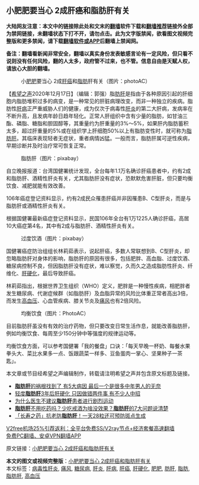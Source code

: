  <h2>小肥肥要当心 2成肝癌和脂肪肝有关</h2> <p class="notice"><b>大陆网友注意：本文中的链接除此处和文末的<a href="https://github.com/bannedbook/fanqiang" >翻墙</a>软件下载和<a href="https://github.com/killgcd/justmysocks/blob/master/README.md">翻墙推荐</a>链接外全部为禁网链接，未翻墙状态下打不开，请勿点击。此为文字版禁闻，欲看图文视频完整版和更多禁闻，请下载<a href="https://github.com/bannedbook/fanqiang">翻墙软件或APP</a>后翻墙上禁闻网。</p><p>备注：翻墙看新闻非常安全，翻墙以真实身份发表敏感言论有一定风险，但只看不说则没有任何风险，翻的人太多，政府管不过来，也不管。信息自由是天赋人权，请放心大胆的翻墙。</b></p>  <div class="entry"> <figure><figcaption>小<a href="https://www.bannedbook.org/bnews/tag/%E8%82%A5%E8%82%A5/" class="st_tag internal_tag" rel="tag" title="标签 肥肥 下的日志">肥肥</a>要当心 2成<a href="https://www.bannedbook.org/bnews/tag/%E8%82%9D%E7%99%8C/" class="st_tag internal_tag" rel="tag" title="标签 肝癌 下的日志">肝癌</a>和<a href="https://www.bannedbook.org/bnews/tag/%E8%84%82%E8%82%AA/" class="st_tag internal_tag" rel="tag" title="标签 脂肪 下的日志">脂肪</a>肝有关（图片：photoAC）</figcaption></figure> <p>【<span class='wp_keywordlink_affiliate'><a href="https://www.soundofhope.org" title="希望之声" target="_blank">希望之声</a></span>2020年12月17日】（编辑：郭强）脂<a href="https://www.bannedbook.org/bnews/tag/%E8%82%AA%E8%82%9D/" class="st_tag internal_tag" rel="tag" title="标签 肪肝 下的日志">肪肝</a>是指由于各种原因引起的肝细胞内脂肪堆积过多的病变，是一种常见的肝脏病理改变，而非一种独立的疾病。脂肪性<a href="https://www.bannedbook.org/bnews/tag/%E8%82%9D%E7%97%85/" class="st_tag internal_tag" rel="tag" title="标签 肝病 下的日志">肝病</a>正严重威胁人们的健康，成为仅次于病毒性<a href="https://www.bannedbook.org/bnews/tag/%E8%82%9D%E7%82%8E/" class="st_tag internal_tag" rel="tag" title="标签 肝炎 下的日志">肝炎</a>的第二大肝病，发病率在不断升高，且发病年龄日趋年轻化。正常人肝组织中含有少量的脂肪，如甘油三酯、磷脂、糖脂和胆固醇等，其重量约为肝重量的3%～5%，如果肝内脂肪蓄积太多，超过肝重量的5%或在组织学上肝细胞50%以上有脂肪变性时，就可称为<a href="https://www.bannedbook.org/bnews/tag/%e8%84%82%e8%82%aa%e8%82%9d/" class="st_tag internal_tag" rel="tag" title="标签 脂肪肝 下的日志">脂肪肝</a>。其临床表现轻者无症状，重者病情凶猛。一般而言，脂肪肝属可逆性疾病，早期诊断并及时治疗常可恢复正常。</p> <figure><figcaption>脂肪肝（图片：pixabay）</figcaption></figure> <p>自立晚报报道：台湾国健署统计发现，全台每年1.1万名确诊肝癌患者中，约有2成和脂肪肝、酒精性肝炎有关，尤其脂肪肝没有症状，恐默默危害肝脏，但只要均衡饮食、减肥就能有效改善。</p> <p>106年癌症登记资料显示，约有2成民众罹患肝癌并非因罹患B、C型肝炎，而是与脂肪肝或酒精性肝炎有关。</p>  <p>根据国健署最新癌症登记资料显示，民国106年全台有1万1225人确诊肝癌，高居10大癌症第4名，其中有2成与脂肪肝、酒精性肝炎有关。</p> <figure><figcaption>过度饮酒（图片：pixabay）</figcaption></figure> <p>国健署癌症防治组组长林莉茹表示，说起肝癌，多数人常联想到B、C型肝炎，却忽略脂肪肝对身体的影响，脂肪肝的原因有很多，包括肥胖、高血脂、过度饮酒、糖尿病控制不良，但因脂肪肝没有症状，难以察觉，久而久之造成脂肪性肝炎、纤维化、<a href="https://www.bannedbook.org/bnews/tag/%e8%82%9d%e7%a1%ac%e5%8c%96/" class="st_tag internal_tag" rel="tag" title="标签 肝硬化 下的日志">肝硬化</a>，最后导致肝癌。</p> <p>林莉茹指出，根据世界卫生组织（WHO）定义，肥胖是一种慢性疾病，相肥胖者发生糖尿病、代谢症候群（如脂肪肝）及血脂异常的风险比体重正常者高出3倍，而发生<a href="https://www.bannedbook.org/bnews/tag/%e9%ab%98%e8%a1%80%e5%8e%8b/" class="st_tag internal_tag" rel="tag" title="标签 高血压 下的日志">高血压</a>、心血管疾病、膝关节炎及<a href="https://www.bannedbook.org/bnews/tag/%E7%97%9B%E9%A3%8E/" class="st_tag internal_tag" rel="tag" title="标签 痛风 下的日志">痛风</a>也有2倍风险。</p>  <figure><figcaption>均衡饮食（图片：PhotoAC）</figcaption></figure> <p>目前脂肪肝虽没有有效的治疗药物，但只要改变日常生活作息，就能改善脂肪肝，例如均衡饮食、每周至少150分钟中等强度的规律运动等。</p> <p>均衡饮食方面，可以参考国健署「我的餐盘」口诀：「每天早晚一杯奶、每餐水果拳头大、菜比水果多一点、饭跟蔬菜一样多、豆鱼蛋肉一掌心、坚果种子一茶匙」。</p> <p>本文章或节目经希望之声编辑制作，转载请注明希望之声并包含原文标题及链接。</p>  <ul class='op-related-articles' title='相关阅读'> <li><a href='https://www.bannedbook.org/bnews/health/20201215/1447885.html' target='_blank'><b>脂肪肝</b>的祸根找到了 有5大病因 最后一个是很多中年男人的无奈</a></li> <li><a href='https://www.bannedbook.org/bnews/health/20201211/1445574.html' target='_blank'>轻度<b>脂肪肝</b>3年后肝硬化 只因做错两件事 有不少人中招</a></li> <li><a href='https://www.bannedbook.org/bnews/health/20201202/1440531.html' target='_blank'>为什么医生不建议<b>脂肪肝</b>患者进行剧烈运动</a></li> <li><a href='https://www.bannedbook.org/bnews/health/20201201/1439846.html' target='_blank'><b>脂肪肝</b>不用吃药吗？少吃戒酒为啥没效果？<b>脂肪肝</b>的7大问题说清楚</a></li> <li><a href='https://www.bannedbook.org/bnews/health/20201119/1433389.html' target='_blank'>「长寿之药」抗老防<b>脂肪肝</b>！一天28粒还可预防斑点生成</a></li> </ul> <p class="texttj"> <a href="https://www.bannedbook.org/forum23/topic22702.html" target="_blank">V2free机场25%引荐返利：全平台免费SS/V2ray节点+经济套餐高速翻墙</a><br/> <a href="https://github.com/bannedbook/fanqiang/wiki/%E7%A6%81%E9%97%BB%E7%BD%91%E5%AE%89%E5%8D%93%E7%BF%BB%E5%A2%99%E6%96%B0%E9%97%BBAPP" target="_blank">免费PC翻墙、安卓VPN翻墙APP</a></p><p>原文链接：<a class="src_link"  href="https://www.soundofhope.org/post/386947" target="_blank">小肥肥要当心 2成肝癌和脂肪肝有关</a></p><a name='sharetosocial'></a>       <div><b>本文的图文或视频完整版</b>：<a href='https://www.bannedbook.org/bnews/comments/20201218/1450066.html'>小肥肥要当心 2成肝癌和脂肪肝有关</a></div>  </div><!--END ENTRY--> <div class="postfooter"> <div>本文标签：<a href="https://www.bannedbook.org/bnews/tag/%e7%97%85%e6%af%92%e6%80%a7%e8%82%9d%e7%82%8e/" rel="tag">病毒性肝炎</a>, <a href="https://www.bannedbook.org/bnews/tag/%E7%97%9B%E9%A3%8E/" rel="tag">痛风</a>, <a href="https://www.bannedbook.org/bnews/tag/%e7%b3%96%e5%b0%bf%e7%97%85/" rel="tag">糖尿病</a>, <a href="https://www.bannedbook.org/bnews/tag/%E8%82%9D%E7%82%8E/" rel="tag">肝炎</a>, <a href="https://www.bannedbook.org/bnews/tag/%E8%82%9D%E7%97%85/" rel="tag">肝病</a>, <a href="https://www.bannedbook.org/bnews/tag/%E8%82%9D%E7%99%8C/" rel="tag">肝癌</a>, <a href="https://www.bannedbook.org/bnews/tag/%e8%82%9d%e7%a1%ac%e5%8c%96/" rel="tag">肝硬化</a>, <a href="https://www.bannedbook.org/bnews/tag/%E8%82%A5%E8%82%A5/" rel="tag">肥肥</a>, <a href="https://www.bannedbook.org/bnews/tag/%E8%82%AA%E8%82%9D/" rel="tag">肪肝</a>, <a href="https://www.bannedbook.org/bnews/tag/%E8%84%82%E8%82%AA/" rel="tag">脂肪</a>, <a href="https://www.bannedbook.org/bnews/tag/%e8%84%82%e8%82%aa%e8%82%9d/" rel="tag">脂肪肝</a>, <a href="https://www.bannedbook.org/bnews/tag/%e9%ab%98%e8%a1%80%e5%8e%8b/" rel="tag">高血压</a></div>  </div><!--END POSTFOOTER--> 